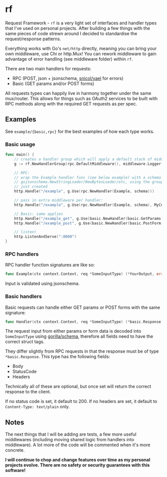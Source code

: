 # rf

Request Framework - `rf` is a very light set of interfaces and handler types
that I've used on personal projects. After building a few things with the same
pieces of code strewn around I decided to standardise the request/response
patterns.

Everything works with Go's `net/http` directly, meaning you can bring your own
middleware, use Chi or http.Mux! You can rework middleware to gain advantage of
error handling (see middleware folder) within `rf`.

There are two main handlers for requests:

* RPC (POST, json + jsonschema,
[snicol/yael](https://github.com/snicol/yael) for errors)
* Basic (GET params and/or POST forms)

All requests types can happily live in harmony together under the same
mux/router. This allows for things such as OAuth2 services to be built with RPC
methods along with the required GET requests as per spec.

## Examples

See `example/{basic,rpc}` for the best examples of how each type works.

### Basic usage

```go
func main() {
    // creates a handler group which will apply a default stack of middleware
    g := rf.NewHandlerGroup(rpc.DefaultMiddleware(), middleware.Logger(logger))

    // RPC:
    // wrap the Example handler func (see below example) with a schema loaded using
    // gojsonschema.NewStringLoader/NewBytesLoader/etc, using the group we
    // just created
    http.Handle("/example", g.Use(rpc.NewHandler(Example, schema)))

    // pass in extra middleware per handler:
    http.Handle("/example", g.Use(rpc.NewHandler(Example, schema), MyCustomMiddleware, AnotherMiddleware, ...etc))

    // Basic: same applies
    http.Handle("/example_get", g.Use(basic.NewHandler(basic.GetParams, Example)), MyCustomMiddleware)
    http.Handle("/example_post", g.Use(basic.NewHandler(basic.PostForm, Example)), MyCustomMiddleware)

    // listen!
    http.ListenAndServe(":8000")
}
```

### RPC handlers

RPC handler function signatures are like so:

```go
func Example(ctx context.Context, req *SomeInputType) (*YourOutput, error)
```

Input is validated using jsonschema.

### Basic handlers

Basic requests can handle either GET params or POST forms with the same
signature:

```go
func Handler(ctx context.Context, req *SomeInputType) (*basic.Response, error)
```

The request input from either params or form data is decoded into
`SomeInputType` using [gorilla/schema](https://github.com/gorilla/schema),
therefore all fields need to have the correct struct tags.

They differ slightly from RPC requests in that the response must be of type
`*basic.Response`. This type has the following fields:

* Body
* StatusCode
* Headers

Technically all of these are optional, but once set will return the correct response to the client.

If no status code is set, it default to 200. If no headers are set, it default
to `Content-Type: text/plain` only.

## Notes

The next things that I will be adding are tests, a few more useful
middlewares (including moving shared logic from handlers into middleware). A lot
more of the code will be commented when it's more concrete.

**I will continue to chop and change features over time as my personal projects
evolve. There are no safety or security guarantees with this software!**
